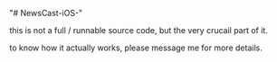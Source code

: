 "# NewsCast-iOS-" 

this is not a full / runnable source code, but the very crucail part of it.

to know how it actually works, please message me for more details.
